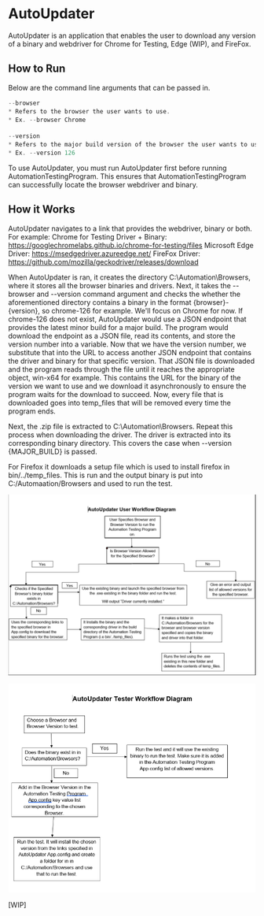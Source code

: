 # AutoUpdater

AutoUpdater is an application that enables the user to download any version of a binary and webdriver for Chrome for Testing, Edge (WIP), and FireFox. 

## How to Run
Below are the command line arguments that can be passed in.
```c#
--browser
* Refers to the browser the user wants to use.
* Ex. --browser Chrome

--version
* Refers to the major build version of the browser the user wants to use.
* Ex. --version 126

```
To use AutoUpdater, you must run AutoUpdater first before running  AutomationTestingProgram. This ensures that AutomationTestingProgram can successfully locate the browser webdriver and binary. 
## How it Works

AutoUpdater navigates to a link that provides the webdriver, binary or both. For example:
Chrome for Testing Driver + Binary: https://googlechromelabs.github.io/chrome-for-testing/files
Microsoft Edge Driver: https://msedgedriver.azureedge.net/
FireFox Driver: https://github.com/mozilla/geckodriver/releases/download

When AutoUpdater is ran, it creates the directory C:\Automation\Browsers, where it stores all the browser binaries and drivers. Next, it takes the --browser and --version command argument and checks the whether the aforementioned directory contains a binary in the format {browser}-{version}, so chrome-126 for example. We'll focus on Chrome for now. If chrome-126 does not exist, AutoUpdater would use a JSON endpoint that provides the latest minor build for a major build. The program  would download the endpoint as a JSON file, read its contents, and store the version number into a variable. Now that we have the version number, we substitute that into the URL to access another JSON endpoint that contains the driver and binary for that specific version. That JSON file is downloaded and the program reads through the file until it reaches the appropriate object, win-x64 for example. This contains the URL for the binary of the version we want to use and we download it asynchronously to ensure the program waits for the download to succeed. Now, every file that is downloaded goes into temp_files that will be removed every time the program ends.

Next, the .zip file is extracted to C:\Automation\Browsers. Repeat this process when downloading the driver. The driver is extracted into its corresponding binary directory. This covers the case when --version {MAJOR_BUILD} is passed.

For Firefox it downloads a setup file which is used to install firefox in bin/../temp_files. This is run and the output binary is put into C:/Automaation/Browsers and used to run the test.

![AutoUpdater User Workflow](Images/AutoUpdater_User_Workflow.png)

![AutoUpdater Tester Workflow](Images/AutoUpdater_Tester_Workflow.png)

[WIP]